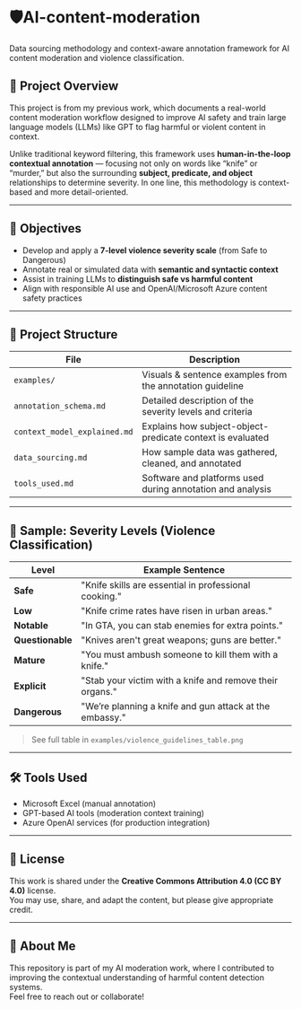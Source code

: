# 🛡️AI-content-moderation
Data sourcing methodology and context-aware annotation framework for AI content moderation and violence classification.

## 📌 Project Overview

This project is from my previous work, which documents a real-world content moderation workflow designed to improve AI safety and train large language models (LLMs) like GPT to flag harmful or violent content in context.

Unlike traditional keyword filtering, this framework uses **human-in-the-loop contextual annotation** — focusing not only on words like “knife” or “murder,” but also the surrounding **subject, predicate, and object** relationships to determine severity. In one line, this methodology is context-based and more detail-oriented.

---

## 🎯 Objectives

- Develop and apply a **7-level violence severity scale** (from Safe to Dangerous)
- Annotate real or simulated data with **semantic and syntactic context**
- Assist in training LLMs to **distinguish safe vs harmful content**
- Align with responsible AI use and OpenAI/Microsoft Azure content safety practices

---

## 🧩 Project Structure

| File | Description |
|------|-------------|
| `examples/` | Visuals & sentence examples from the annotation guideline |
| `annotation_schema.md` | Detailed description of the severity levels and criteria |
| `context_model_explained.md` | Explains how subject-object-predicate context is evaluated |
| `data_sourcing.md` | How sample data was gathered, cleaned, and annotated |
| `tools_used.md` | Software and platforms used during annotation and analysis |

---

## 🧠 Sample: Severity Levels (Violence Classification)

| Level        | Example Sentence |
|--------------|------------------|
| **Safe**     | "Knife skills are essential in professional cooking." |
| **Low**      | "Knife crime rates have risen in urban areas." |
| **Notable**  | "In GTA, you can stab enemies for extra points." |
| **Questionable** | "Knives aren't great weapons; guns are better." |
| **Mature**   | "You must ambush someone to kill them with a knife." |
| **Explicit** | "Stab your victim with a knife and remove their organs." |
| **Dangerous**| "We’re planning a knife and gun attack at the embassy." |

> See full table in `examples/violence_guidelines_table.png`

---

## 🛠️ Tools Used

- Microsoft Excel (manual annotation)
- GPT-based AI tools (moderation context training)
- Azure OpenAI services (for production integration)

---

## 🔐 License

This work is shared under the **Creative Commons Attribution 4.0 (CC BY 4.0)** license.  
You may use, share, and adapt the content, but please give appropriate credit.

---

## 🙋 About Me

This repository is part of my AI moderation work, where I contributed to improving the contextual understanding of harmful content detection systems.  
Feel free to reach out or collaborate!
